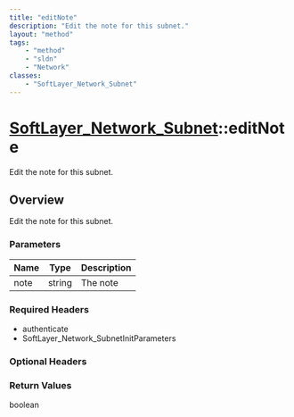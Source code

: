 ```yaml
---
title: "editNote"
description: "Edit the note for this subnet."
layout: "method"
tags:
    - "method"
    - "sldn"
    - "Network"
classes:
    - "SoftLayer_Network_Subnet"
---
```

# [SoftLayer_Network_Subnet](/reference/services/SoftLayer_Network_Subnet)::editNote

Edit the note for this subnet.


## Overview 
Edit the note for this subnet.

### Parameters 
|Name | Type | Description |
| --- | --- | --- |
|note| string| The note|


### Required Headers
* authenticate
* SoftLayer_Network_SubnetInitParameters

### Optional Headers

### Return Values
boolean

